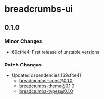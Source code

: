 # breadcrumbs-ui

## 0.1.0

### Minor Changes

- 69cf4e4: First release of unstable versions

### Patch Changes

- Updated dependencies [69cf4e4]
  - breadcrumbs-icons@0.1.0
  - breadcrumbs-theme@0.1.0
  - breadcrumbs-types@0.1.0
